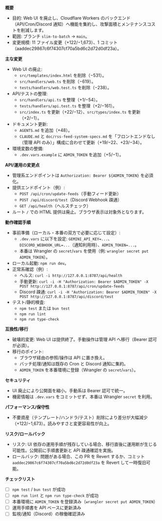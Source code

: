 **概要**
- 目的: Web UI を廃止し、Cloudflare Workers のバックエンド（API/Cron/Discord 通知）へ機能を集約し、攻撃面積とメンテナンスコストを削減します。
- 範囲: ブランチ `slim-to-batch` → `main`。
- 変更規模: 11 ファイル変更（+122/−1,673）、1 コミット（aaddec29867c6f74307cf70a5bd6c2d72d0df23a）。

**主な変更**
- Web UI の廃止:
  - `src/templates/index.html` を削除（−531）。
  - `src/handlers/web.ts` を削除（−619）。
  - `tests/handlers/web.test.ts` を削除（−238）。
- API/テストの整理:
  - `src/handlers/api.ts` を整理（+1/−54）。
  - `tests/handlers/api.test.ts` を整理（+2/−161）。
  - `src/index.ts` を更新（+22/−12）、`src/types/index.ts` を更新（+2/−1）。
- ドキュメント更新:
  - `AGENTS.md` を追加（+48）。
  - `CLAUDE.md` と `doc/rss-feed-system-specs.md` を「フロントエンドなし（管理 API のみ）」構成に合わせて更新（+19/−22、+23/−34）。
- 環境変数の整備:
  - `.dev.vars.example` に `ADMIN_TOKEN` を追加（+5/−1）。

**API/運用の変更点**
- 管理系エンドポイントは `Authorization: Bearer ${ADMIN_TOKEN}` を必須化。
- 提供エンドポイント（例）:
  - `POST /api/cron/update-feeds`（手動フィード更新）
  - `POST /api/discord/test`（Discord Webhook 疎通）
  - `GET /api/health`（ヘルスチェック）
- ルート `/` での HTML 提供は廃止。ブラウザ表示は対象外となります。

**動作確認手順**
- 事前準備（ローカル・本番の双方で必要に応じて設定）:
  - `.dev.vars` に以下を設定: `GEMINI_API_KEY=...`、`DISCORD_WEBHOOK_URL=...`（通知利用時）、`ADMIN_TOKEN=...`。
  - 本番は Wrangler の `secret`/`vars` を使用（例: `wrangler secret put ADMIN_TOKEN`）。
- ローカル起動: `npm run dev`。
- 正常系確認（例）:
  - ヘルス: `curl -i http://127.0.0.1:8787/api/health`
  - 手動更新: `curl -i -H "Authorization: Bearer $ADMIN_TOKEN" -X POST http://127.0.0.1:8787/api/cron/update-feeds`
  - Discord 疎通: `curl -i -H "Authorization: Bearer $ADMIN_TOKEN" -X POST http://127.0.0.1:8787/api/discord/test`
- テスト/静的検査:
  - `npm test` または `bun test`
  - `npm run lint`
  - `npm run type-check`

**互換性/移行**
- 破壊的変更: Web UI は提供終了。手動操作は管理 API へ移行（Bearer 認可が必須）。
- 移行のポイント:
  - ブラウザ経由の参照/操作は API に置き換え。
  - バッチ処理/通知は既存の Cron と Discord 通知に集約。
  - `ADMIN_TOKEN` を本番環境に登録（Wrangler の `secret`/`vars`）。

**セキュリティ**
- UI 廃止により公開面を縮小。手動系は Bearer 認可で統一。
- 機密情報は `.dev.vars` をコミットせず、本番は Wrangler `secret` を利用。

**パフォーマンス/保守性**
- 不要資産（テンプレート/ハンドラ/テスト）削除により差分が大幅減少（+122/−1,673）。読みやすさと変更容易性が向上。

**リスク/ロールバック**
- リスク: UI 依存の運用手順が残存している場合、移行直後に運用断が生じる可能性。公開前に手順書更新と API 疎通確認を実施。
- ロールバック: 問題がある場合、この PR を Revert するか、コミット `aaddec29867c6f74307cf70a5bd6c2d72d0df23a` を Revert して一時復旧可能。

**チェックリスト**
- [ ] `npm test` / `bun test` が成功
- [ ] `npm run lint` と `npm run type-check` が成功
- [ ] 本番環境に `ADMIN_TOKEN` を登録済み（`wrangler secret put ADMIN_TOKEN`）
- [ ] 運用手順書を API ベースに更新済み
- [ ] 監視/通知（Discord）の稼働確認済み
